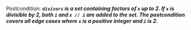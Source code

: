 Postcondition: ***`divisors` is a set containing factors of `x` up to 2. If `x` is divisible by 2, both `i` and `x // i` are added to the set. The postcondition covers all edge cases where `x` is a positive integer and `i` is 2.***